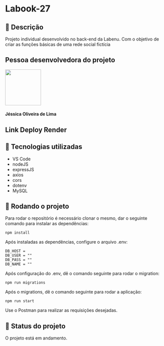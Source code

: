 # Labook-27
## :memo: Descrição
Projeto individual desenvolvido no back-end da Labenu. Com o objetivo de criar as funções básicas de uma rede social fictícia

## Pessoa desenvolvedora do projeto
<img src="https://avatars.githubusercontent.com/u/102320940?v=4" width=115><br><h4>Jéssica Oliveira de Lima</h4>

## Link Deploy Render

## :wrench: Tecnologias utilizadas
* VS Code
* nodeJS
* expressJS
* axios
* cors
* dotenv
* MySQL


## :rocket: Rodando o projeto
Para rodar o repositório é necessário clonar o mesmo, dar o seguinte comando para instalar as dependências:
```
npm install
```
Após instaladas as dependências, configure o arquivo .env:
```
DB_HOST = 
DB_USER = ""
DB_PASS = ""
DB_NAME = ""
```
Após configuração do .env, dê o comando seguinte para rodar o migration:
```
npm run migrations
```
Após o migrations, dê o comando seguinte para rodar a aplicação:
```
npm run start
```

Use o Postman para realizar as requisições desejadas.

## :dart: Status do projeto
O projeto está em andamento.
